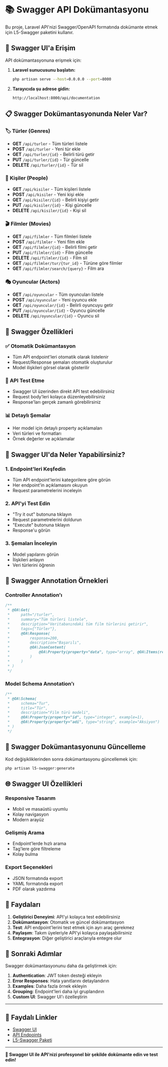 # 📚 Swagger API Dokümantasyonu

Bu proje, Laravel API'nizi Swagger/OpenAPI formatında dokümante etmek için L5-Swagger paketini kullanır.

## 🚀 Swagger UI'a Erişim

API dokümantasyonuna erişmek için:

1. **Laravel sunucusunu başlatın:**
   ```bash
   php artisan serve --host=0.0.0.0 --port=8000
   ```

2. **Tarayıcıda şu adrese gidin:**
   ```
   http://localhost:8000/api/documentation
   ```

## 📋 Swagger Dokümantasyonunda Neler Var?

### 🏷️ **Türler (Genres)**
- **GET** `/api/turler` - Tüm türleri listele
- **POST** `/api/turler` - Yeni tür ekle
- **GET** `/api/turler/{id}` - Belirli türü getir
- **PUT** `/api/turler/{id}` - Tür güncelle
- **DELETE** `/api/turler/{id}` - Tür sil

### 👥 **Kişiler (People)**
- **GET** `/api/kisiler` - Tüm kişileri listele
- **POST** `/api/kisiler` - Yeni kişi ekle
- **GET** `/api/kisiler/{id}` - Belirli kişiyi getir
- **PUT** `/api/kisiler/{id}` - Kişi güncelle
- **DELETE** `/api/kisiler/{id}` - Kişi sil

### 🎬 **Filmler (Movies)**
- **GET** `/api/filmler` - Tüm filmleri listele
- **POST** `/api/filmler` - Yeni film ekle
- **GET** `/api/filmler/{id}` - Belirli filmi getir
- **PUT** `/api/filmler/{id}` - Film güncelle
- **DELETE** `/api/filmler/{id}` - Film sil
- **GET** `/api/filmler/tur/{tur_id}` - Türüne göre filmler
- **GET** `/api/filmler/search/{query}` - Film ara

### 🎭 **Oyuncular (Actors)**
- **GET** `/api/oyuncular` - Tüm oyuncuları listele
- **POST** `/api/oyuncular` - Yeni oyuncu ekle
- **GET** `/api/oyuncular/{id}` - Belirli oyuncuyu getir
- **PUT** `/api/oyuncular/{id}` - Oyuncu güncelle
- **DELETE** `/api/oyuncular/{id}` - Oyuncu sil

## 🔧 Swagger Özellikleri

### ✅ **Otomatik Dokümantasyon**
- Tüm API endpoint'leri otomatik olarak listelenir
- Request/Response şemaları otomatik oluşturulur
- Model ilişkileri görsel olarak gösterilir

### 🧪 **API Test Etme**
- Swagger UI üzerinden direkt API test edebilirsiniz
- Request body'leri kolayca düzenleyebilirsiniz
- Response'ları gerçek zamanlı görebilirsiniz

### 📊 **Detaylı Şemalar**
- Her model için detaylı property açıklamaları
- Veri türleri ve formatları
- Örnek değerler ve açıklamalar

## 🎯 Swagger UI'da Neler Yapabilirsiniz?

### 1. **Endpoint'leri Keşfedin**
- Tüm API endpoint'lerini kategorilere göre görün
- Her endpoint'in açıklamasını okuyun
- Request parametrelerini inceleyin

### 2. **API'yi Test Edin**
- "Try it out" butonuna tıklayın
- Request parametrelerini doldurun
- "Execute" butonuna tıklayın
- Response'u görün

### 3. **Şemaları İnceleyin**
- Model yapılarını görün
- İlişkileri anlayın
- Veri türlerini öğrenin

## 📝 Swagger Annotation Örnekleri

### Controller Annotation'ı
```php
/**
 * @OA\Get(
 *     path="/turler",
 *     summary="Tüm türleri listele",
 *     description="Veritabanındaki tüm film türlerini getirir",
 *     tags={"Türler"},
 *     @OA\Response(
 *         response=200,
 *         description="Başarılı",
 *         @OA\JsonContent(
 *             @OA\Property(property="data", type="array", @OA\Items(ref="#/components/schemas/Tur"))
 *         )
 *     )
 * )
 */
```

### Model Schema Annotation'ı
```php
/**
 * @OA\Schema(
 *     schema="Tur",
 *     title="Tür",
 *     description="Film türü modeli",
 *     @OA\Property(property="id", type="integer", example=1),
 *     @OA\Property(property="adi", type="string", example="Aksiyon")
 * )
 */
```

## 🔄 Swagger Dokümantasyonunu Güncelleme

Kod değişikliklerinden sonra dokümantasyonu güncellemek için:

```bash
php artisan l5-swagger:generate
```

## 🌐 Swagger UI Özellikleri

### **Responsive Tasarım**
- Mobil ve masaüstü uyumlu
- Kolay navigasyon
- Modern arayüz

### **Gelişmiş Arama**
- Endpoint'lerde hızlı arama
- Tag'lere göre filtreleme
- Kolay bulma

### **Export Seçenekleri**
- JSON formatında export
- YAML formatında export
- PDF olarak yazdırma

## 🎉 Faydaları

1. **Geliştirici Deneyimi**: API'yi kolayca test edebilirsiniz
2. **Dokümantasyon**: Otomatik ve güncel dokümantasyon
3. **Test**: API endpoint'lerini test etmek için ayrı araç gerekmez
4. **Paylaşım**: Takım üyeleriyle API'yi kolayca paylaşabilirsiniz
5. **Entegrasyon**: Diğer geliştirici araçlarıyla entegre olur

## 🚀 Sonraki Adımlar

Swagger dokümantasyonunu daha da geliştirmek için:

1. **Authentication**: JWT token desteği ekleyin
2. **Error Responses**: Hata yanıtlarını detaylandırın
3. **Examples**: Daha fazla örnek ekleyin
4. **Grouping**: Endpoint'leri daha iyi gruplandırın
5. **Custom UI**: Swagger UI'ı özelleştirin

---

## 📖 Faydalı Linkler

- [Swagger UI](http://localhost:8000/api/documentation)
- [API Endpoints](http://localhost:8000/api)
- [L5-Swagger Paketi](https://github.com/DarkaOnLine/L5-Swagger)

---

**🎯 Swagger UI ile API'nizi profesyonel bir şekilde dokümante edin ve test edin!**
